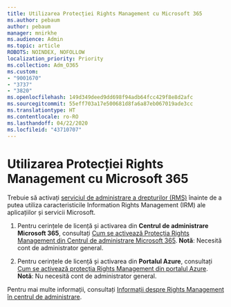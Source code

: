 ```yaml
---
title: Utilizarea Protecției Rights Management cu Microsoft 365
ms.author: pebaum
author: pebaum
manager: mnirkhe
ms.audience: Admin
ms.topic: article
ROBOTS: NOINDEX, NOFOLLOW
localization_priority: Priority
ms.collection: Adm_O365
ms.custom:
- "9001670"
- "3737"
- "3820"
ms.openlocfilehash: 149d349deed9dd698f94adb64fcc429f8e8d2afc
ms.sourcegitcommit: 55eff703a17e500681d8fa6a87eb067019ade3cc
ms.translationtype: HT
ms.contentlocale: ro-RO
ms.lasthandoff: 04/22/2020
ms.locfileid: "43710707"
---
```

# <a name="use-rights-management-protection-with-microsoft-365"></a>Utilizarea Protecției Rights Management cu Microsoft 365

Trebuie să activați [serviciul de administrare a drepturilor (RMS)](https://docs.microsoft.com/azure/information-protection/what-is-azure-rms) înainte de a putea utiliza caracteristicile Information Rights Management (IRM) ale aplicațiilor și servicii Microsoft.

1. Pentru cerințele de licență și activarea din **Centrul de administrare Microsoft 365**, consultați [Cum se activează Protecția Rights Management din Centrul de administrare Microsoft 365](https://docs.microsoft.com/azure/information-protection/activate-office365). **Notă**: Necesită cont de administrator general.

2. Pentru cerințele de licență și activarea din **Portalul Azure**, consultați [Cum se activează protecția Rights Management din portalul Azure](https://docs.microsoft.com/azure/information-protection/activate-azure). **Notă**: Nu necesită cont de administrator general.

Pentru mai multe informații, consultați [Informații despre Rights Management în centrul de administrare](https://docs.microsoft.com/office365/enterprise/activate-rms-in-office-365).
